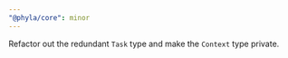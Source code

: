 ```yaml
---
"@phyla/core": minor
---
```


Refactor out the redundant `Task` type and make the `Context` type private.
